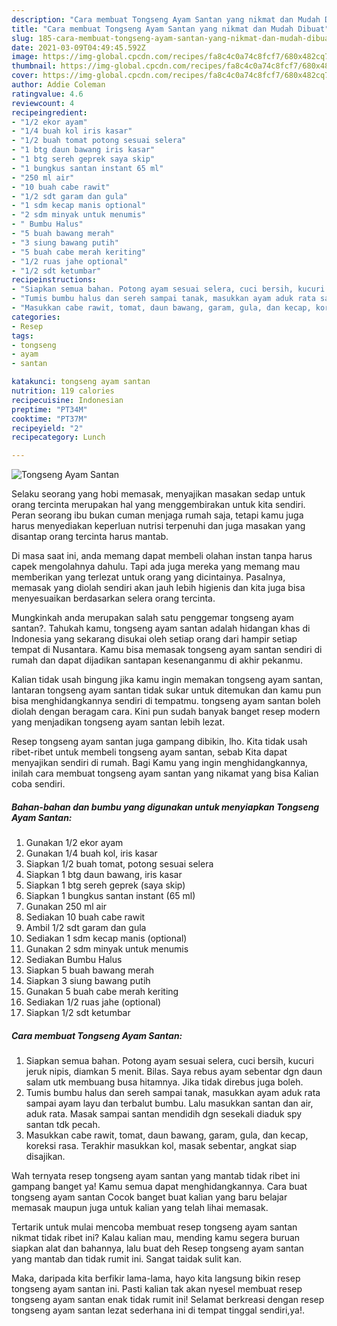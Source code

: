 ```yaml
---
description: "Cara membuat Tongseng Ayam Santan yang nikmat dan Mudah Dibuat"
title: "Cara membuat Tongseng Ayam Santan yang nikmat dan Mudah Dibuat"
slug: 185-cara-membuat-tongseng-ayam-santan-yang-nikmat-dan-mudah-dibuat
date: 2021-03-09T04:49:45.592Z
image: https://img-global.cpcdn.com/recipes/fa8c4c0a74c8fcf7/680x482cq70/tongseng-ayam-santan-foto-resep-utama.jpg
thumbnail: https://img-global.cpcdn.com/recipes/fa8c4c0a74c8fcf7/680x482cq70/tongseng-ayam-santan-foto-resep-utama.jpg
cover: https://img-global.cpcdn.com/recipes/fa8c4c0a74c8fcf7/680x482cq70/tongseng-ayam-santan-foto-resep-utama.jpg
author: Addie Coleman
ratingvalue: 4.6
reviewcount: 4
recipeingredient:
- "1/2 ekor ayam"
- "1/4 buah kol iris kasar"
- "1/2 buah tomat potong sesuai selera"
- "1 btg daun bawang iris kasar"
- "1 btg sereh geprek saya skip"
- "1 bungkus santan instant 65 ml"
- "250 ml air"
- "10 buah cabe rawit"
- "1/2 sdt garam dan gula"
- "1 sdm kecap manis optional"
- "2 sdm minyak untuk menumis"
- " Bumbu Halus"
- "5 buah bawang merah"
- "3 siung bawang putih"
- "5 buah cabe merah keriting"
- "1/2 ruas jahe optional"
- "1/2 sdt ketumbar"
recipeinstructions:
- "Siapkan semua bahan. Potong ayam sesuai selera, cuci bersih, kucuri jeruk nipis, diamkan 5 menit. Bilas. Saya rebus ayam sebentar dgn daun salam utk membuang busa hitamnya. Jika tidak direbus juga boleh."
- "Tumis bumbu halus dan sereh sampai tanak, masukkan ayam aduk rata sampai ayam layu dan terbalut bumbu. Lalu masukkan santan dan air, aduk rata. Masak sampai santan mendidih dgn sesekali diaduk spy santan tdk pecah."
- "Masukkan cabe rawit, tomat, daun bawang, garam, gula, dan kecap, koreksi rasa. Terakhir masukkan kol, masak sebentar, angkat siap disajikan."
categories:
- Resep
tags:
- tongseng
- ayam
- santan

katakunci: tongseng ayam santan 
nutrition: 119 calories
recipecuisine: Indonesian
preptime: "PT34M"
cooktime: "PT37M"
recipeyield: "2"
recipecategory: Lunch

---
```



![Tongseng Ayam Santan](https://img-global.cpcdn.com/recipes/fa8c4c0a74c8fcf7/680x482cq70/tongseng-ayam-santan-foto-resep-utama.jpg)

Selaku seorang yang hobi memasak, menyajikan masakan sedap untuk orang tercinta merupakan hal yang menggembirakan untuk kita sendiri. Peran seorang ibu bukan cuman menjaga rumah saja, tetapi kamu juga harus menyediakan keperluan nutrisi terpenuhi dan juga masakan yang disantap orang tercinta harus mantab.

Di masa  saat ini, anda memang dapat membeli olahan instan tanpa harus capek mengolahnya dahulu. Tapi ada juga mereka yang memang mau memberikan yang terlezat untuk orang yang dicintainya. Pasalnya, memasak yang diolah sendiri akan jauh lebih higienis dan kita juga bisa menyesuaikan berdasarkan selera orang tercinta. 



Mungkinkah anda merupakan salah satu penggemar tongseng ayam santan?. Tahukah kamu, tongseng ayam santan adalah hidangan khas di Indonesia yang sekarang disukai oleh setiap orang dari hampir setiap tempat di Nusantara. Kamu bisa memasak tongseng ayam santan sendiri di rumah dan dapat dijadikan santapan kesenanganmu di akhir pekanmu.

Kalian tidak usah bingung jika kamu ingin memakan tongseng ayam santan, lantaran tongseng ayam santan tidak sukar untuk ditemukan dan kamu pun bisa menghidangkannya sendiri di tempatmu. tongseng ayam santan boleh diolah dengan beragam cara. Kini pun sudah banyak banget resep modern yang menjadikan tongseng ayam santan lebih lezat.

Resep tongseng ayam santan juga gampang dibikin, lho. Kita tidak usah ribet-ribet untuk membeli tongseng ayam santan, sebab Kita dapat menyajikan sendiri di rumah. Bagi Kamu yang ingin menghidangkannya, inilah cara membuat tongseng ayam santan yang nikamat yang bisa Kalian coba sendiri.

<!--inarticleads1-->

##### Bahan-bahan dan bumbu yang digunakan untuk menyiapkan Tongseng Ayam Santan:

1. Gunakan 1/2 ekor ayam
1. Gunakan 1/4 buah kol, iris kasar
1. Siapkan 1/2 buah tomat, potong sesuai selera
1. Siapkan 1 btg daun bawang, iris kasar
1. Siapkan 1 btg sereh geprek (saya skip)
1. Siapkan 1 bungkus santan instant (65 ml)
1. Gunakan 250 ml air
1. Sediakan 10 buah cabe rawit
1. Ambil 1/2 sdt garam dan gula
1. Sediakan 1 sdm kecap manis (optional)
1. Gunakan 2 sdm minyak untuk menumis
1. Sediakan  Bumbu Halus
1. Siapkan 5 buah bawang merah
1. Siapkan 3 siung bawang putih
1. Gunakan 5 buah cabe merah keriting
1. Sediakan 1/2 ruas jahe (optional)
1. Siapkan 1/2 sdt ketumbar




<!--inarticleads2-->

##### Cara membuat Tongseng Ayam Santan:

1. Siapkan semua bahan. Potong ayam sesuai selera, cuci bersih, kucuri jeruk nipis, diamkan 5 menit. Bilas. Saya rebus ayam sebentar dgn daun salam utk membuang busa hitamnya. Jika tidak direbus juga boleh.
1. Tumis bumbu halus dan sereh sampai tanak, masukkan ayam aduk rata sampai ayam layu dan terbalut bumbu. Lalu masukkan santan dan air, aduk rata. Masak sampai santan mendidih dgn sesekali diaduk spy santan tdk pecah.
1. Masukkan cabe rawit, tomat, daun bawang, garam, gula, dan kecap, koreksi rasa. Terakhir masukkan kol, masak sebentar, angkat siap disajikan.




Wah ternyata resep tongseng ayam santan yang mantab tidak ribet ini gampang banget ya! Kamu semua dapat menghidangkannya. Cara buat tongseng ayam santan Cocok banget buat kalian yang baru belajar memasak maupun juga untuk kalian yang telah lihai memasak.

Tertarik untuk mulai mencoba membuat resep tongseng ayam santan nikmat tidak ribet ini? Kalau kalian mau, mending kamu segera buruan siapkan alat dan bahannya, lalu buat deh Resep tongseng ayam santan yang mantab dan tidak rumit ini. Sangat taidak sulit kan. 

Maka, daripada kita berfikir lama-lama, hayo kita langsung bikin resep tongseng ayam santan ini. Pasti kalian tak akan nyesel membuat resep tongseng ayam santan enak tidak rumit ini! Selamat berkreasi dengan resep tongseng ayam santan lezat sederhana ini di tempat tinggal sendiri,ya!.

